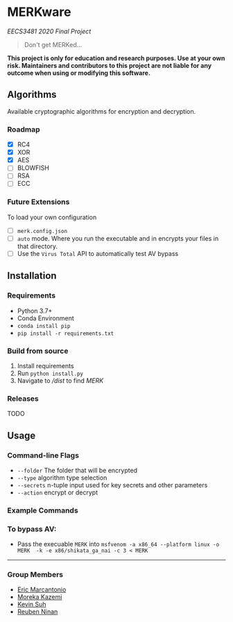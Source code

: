 # MERKware
*EECS3481 2020 Final Project*

> Don't get MERKed...

**This project is only for education and research purposes. Use at your own risk. Maintainers and contributors to this project are not liable for any outcome when using or modifying this software.**

## Algorithms 
Available cryptographic algorithms for encryption and decryption.

### Roadmap
- [x] RC4
- [x] XOR
- [x] AES
- [ ] BLOWFISH
- [ ] RSA
- [ ] ECC

### Future Extensions
To load your own configuration
- [ ] `merk.config.json`
- [ ] `auto` mode. Where you run the executable and in encrypts your files in that directory.
- [ ] Use the `Virus Total` API to automatically test AV bypass

## Installation
### Requirements
- Python 3.7+
- Conda Environment
- ```conda install pip```
- ```pip install -r requirements.txt```

### Build from source
1. Install requirements
2. Run ```python install.py```
3. Navigate to */dist* to find *MERK* 

### Releases
TODO


## Usage
### Command-line Flags
- ```--folder``` The folder that will be encrypted
- ```--type``` algorithm type selection 
- ```--secrets``` n-tuple input used for key secrets and other parameters
- ```--action``` encrypt or decrypt

### Example Commands

### To bypass AV:
- Pass the execuable `MERK` into 
`msfvenom -a x86_64 --platform linux -o MERK  -k -e x86/shikata_ga_nai -c 3 < MERK`


---
### Group Members
- [Eric Marcantonio](https://github.com/EricMarcantonio)
- [Moreka Kazemi](https://github.com/mowhamadrexa)
- [Kevin Suh](https://github.com/KevinSuh6433)
- [Reuben Ninan](https://github.com/ReubenMathew)
